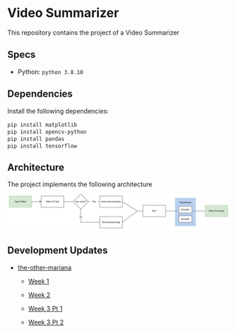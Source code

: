 # Video Summarizer

This repository contains the project of a Video Summarizer

## Specs

- Python: `python 3.8.10`

## Dependencies

Install the following dependencies:

```
pip install matplotlib
pip install opencv-python
pip install pandas
pip install tensorflow
```

## Architecture

The project implements the following architecture

![img](./res/1.png)

## Development Updates

- [the-other-mariana](https://github.com/the-other-mariana)

    - [Week 1](https://youtu.be/56ceArZmLsw)

    - [Week 2](https://youtu.be/hfC_k6gpduc)

    - [Week 3 Pt 1](https://youtu.be/MEHGKPyq4lY)

    - [Week 3 Pt 2](https://youtu.be/Cs2GkCNTAxg)